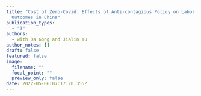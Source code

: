 ```yaml
---
title: "Cost of Zero-Covid: Effects of Anti-contagious Policy on Labor Market
  Outcomes in China"
publication_types:
  - "3"
authors:
  - with Da Gong and Jialin Yu
author_notes: []
draft: false
featured: false
image:
  filename: ""
  focal_point: ""
  preview_only: false
date: 2022-05-06T07:17:20.355Z
---
```

